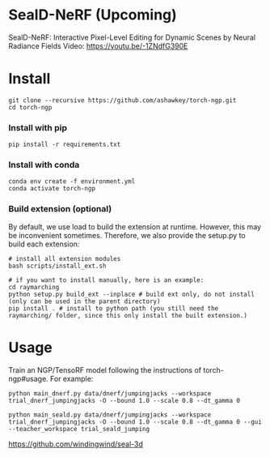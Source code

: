 # SealD-NeRF (Upcoming)
SealD-NeRF: Interactive Pixel-Level Editing for Dynamic Scenes by Neural Radiance Fields
Video: https://youtu.be/-1ZNdfG390E

# Install
```
git clone --recursive https://github.com/ashawkey/torch-ngp.git
cd torch-ngp
```
### Install with pip
```
pip install -r requirements.txt
```

### Install with conda
```
conda env create -f environment.yml
conda activate torch-ngp
```

### Build extension (optional)
By default, we use load to build the extension at runtime. However, this may be inconvenient sometimes. Therefore, we also provide the setup.py to build each extension:
```
# install all extension modules
bash scripts/install_ext.sh

# if you want to install manually, here is an example:
cd raymarching
python setup.py build_ext --inplace # build ext only, do not install (only can be used in the parent directory)
pip install . # install to python path (you still need the raymarching/ folder, since this only install the built extension.)
```

# Usage
Train an NGP/TensoRF model following the instructions of torch-ngp#usage. For example:
```
python main_dnerf.py data/dnerf/jumpingjacks --workspace trial_dnerf_jumpingjacks -O --bound 1.0 --scale 0.8 --dt_gamma 0 
```
```
python main_seald.py data/dnerf/jumpingjacks --workspace trial_dnerf_jumpingjacks -O --bound 1.0 --scale 0.8 --dt_gamma 0 --gui --teacher_workspace trial_seald_jumping
```

https://github.com/windingwind/seal-3d

